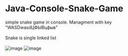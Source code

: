 # Java-Console-Snake-Game
simple snake game in console. Managment with key "WASDwasdЦФЫВцфыв"<br><br>
Snake is single linked list<br><br>
![image](https://github.com/17neverends/Java-Console-Snake-Game/assets/118381764/19991e33-5231-4773-9d70-1f288b125ecd)
![image](https://github.com/17neverends/Java-Console-Snake-Game/assets/118381764/2271db4f-595d-426b-b3e9-9c2ec0b7f6c1)

